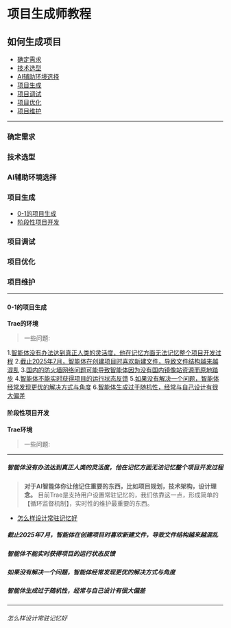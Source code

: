# 项目生成师教程

## 如何生成项目
- [确定需求](###确定需求)
- [技术选型](###技术选型)
- [AI辅助环境选择](###ai辅助环境选择)
- [项目生成](###项目生成)
- [项目调试](###项目调试)
- [项目优化](###项目优化)
- [项目维护](###项目维护)

---

### 确定需求 

### 技术选型

### AI辅助环境选择


### 项目生成
- [0-1的项目生成](####0-1的项目生成)
- [阶段性项目开发](####阶段性项目开发)
### 项目调试

### 项目优化

### 项目维护



---

#### 0-1的项目生成
**Trae的环境**
> 一些问题:

1.[智能体没有办法达到真正人类的灵活度，他在记忆方面无法记忆整个项目开发过程](#####智能体没有办法达到真正人类的灵活度，他在记忆方面无法记忆整个项目开发过程)
2.[截止2025年7月，智能体在创建项目时喜欢新建文件，导致文件结构越来越混乱](#####截止2025年7月，智能体在创建项目时喜欢新建文件，导致文件结构越来越混乱)
3.[国内的防火墙网络问题可能导致智能体因为没有国内镜像站资源而原地踏步](#####国内的防火墙网络问题可能导致智能体因为没有国内镜像站资源而原地踏步)
4.[智能体不能实时获得项目的运行状态反馈](#####智能体不能实时获得项目的运行状态反馈)
5.[如果没有解决一个问题，智能体经常发现更优的解决方式与角度](#####如果没有解决一个问题，智能体经常发现更优的解决方式与角度)
6.[智能体生成过于随机性，经常与自己设计有很大偏差](#####智能体生成过于随机性，经常与自己设计有很大偏差)
#### 阶段性项目开发
**Trae环境**
> 一些问题:


---



##### 智能体没有办法达到真正人类的灵活度，他在记忆方面无法记忆整个项目开发过程
> **对于AI智能体你让他记住重要的东西，比如项目规划，技术架构，设计理念。**
> 目前Trae是支持用户设置常驻记忆的，我们依靠这一点，形成简单的【循环监督机制】，实时性的维护最重要的东西。
- [怎么样设计常驻记忆好](######怎么样设计常驻记忆好)

##### 截止2025年7月，智能体在创建项目时喜欢新建文件，导致文件结构越来越混乱



##### 智能体不能实时获得项目的运行状态反馈


##### 如果没有解决一个问题，智能体经常发现更优的解决方式与角度

##### 智能体生成过于随机性，经常与自己设计有很大偏差



---
###### 怎么样设计常驻记忆好
